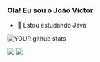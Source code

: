 

### Ola! Eu sou o João Victor
- 🌱 Estou estudando Java

![YOUR github stats](https://github-readme-stats.vercel.app/api?username=usarnamevictor)

  [<img src="https://img.shields.io/badge/linkedin-%230077B5.svg?&style=for-the-badge&logo=linkedin&logoColor=white" />](https://www.linkedin.com/in/joao-victor-97ab8b218/) [<img src = "https://img.shields.io/badge/instagram-%23E4405F.svg?&style=for-the-badge&logo=instagram&logoColor=white">](https://www.instagram.com/vict_or64/)
